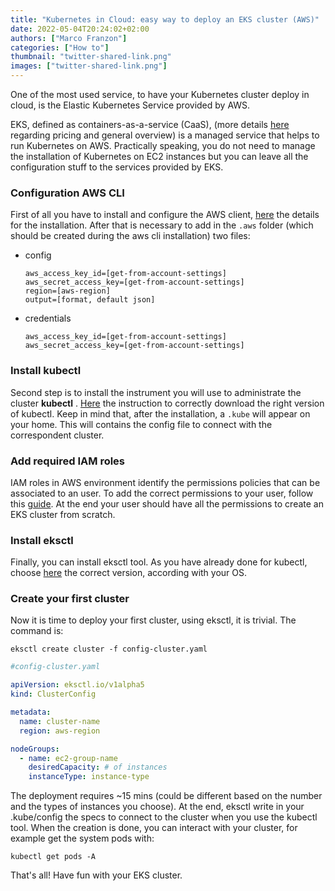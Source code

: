 ```yaml
---
title: "Kubernetes in Cloud: easy way to deploy an EKS cluster (AWS)"
date: 2022-05-04T20:24:02+02:00
authors: ["Marco Franzon"]
categories: ["How to"]
thumbnail: "twitter-shared-link.png"
images: ["twitter-shared-link.png"]
---
```


One of the most used service, to have your Kubernetes cluster deploy in cloud, is the Elastic Kubernetes Service provided by AWS.

EKS, defined as containers-as-a-service (CaaS), (more details [here](https://aws.amazon.com/it/eks/) regarding pricing and general overview) is a managed service that helps to run Kubernetes on AWS. Practically speaking, you do not need to manage the installation of Kubernetes on EC2 instances but you can leave all the configuration stuff to the services provided by EKS.

### Configuration AWS CLI

First of all you have to install and configure the AWS client, [here](https://docs.aws.amazon.com/cli/latest/userguide/getting-started-install.html) the details for the installation. After that is necessary to add in the <code>.aws</code> folder (which should be created during the aws cli installation) two files:
- config

  ```shell
  aws_access_key_id=[get-from-account-settings]
  aws_secret_access_key=[get-from-account-settings]
  region=[aws-region]
  output=[format, default json]
  ```

- credentials

  ```shell
  aws_access_key_id=[get-from-account-settings]
  aws_secret_access_key=[get-from-account-settings]
  ```

### Install kubectl

Second step is to install the instrument you will use to administrate the cluster __kubectl__ .
[Here](https://docs.aws.amazon.com/eks/latest/userguide/install-kubectl.html) the instruction to correctly download the right version of kubectl.
Keep in mind that, after the installation, a <code>.kube</code> will appear on your home. This will contains the config file to connect with the correspondent cluster.

### Add required IAM roles

IAM roles in AWS environment identify the permissions policies that can be associated to an user. To add the correct permissions to your user, follow this [guide](https://docs.amazonaws.cn/en_us/eks/latest/userguide/service_IAM_role.html#create-service-role). At the end your user should have all the permissions to create an EKS cluster from scratch.

### Install eksctl

Finally, you can install eksctl tool. As you have already done for kubectl, choose [here](https://docs.aws.amazon.com/eks/latest/userguide/eksctl.html) the correct version, according with your OS.

### Create your first cluster

Now it is time to deploy your first cluster, using eksctl, it is trivial.
The command is:

`eksctl create cluster -f config-cluster.yaml`

```yaml
#config-cluster.yaml

apiVersion: eksctl.io/v1alpha5
kind: ClusterConfig

metadata:
  name: cluster-name
  region: aws-region

nodeGroups:
  - name: ec2-group-name
    desiredCapacity: # of instances
    instanceType: instance-type
```

The deployment requires ~15 mins (could be different based on the number and the types of instances you choose).
At the end, eksctl write in your .kube/config the specs to connect to the cluster when you use the kubectl tool.
When the creation is done, you can interact with your cluster, for example get the system pods with:

`kubectl get pods -A`

That's all! Have fun with your EKS cluster.
